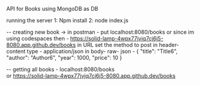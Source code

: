 API for Books using MongoDB as DB

running the server 
1: Npm install
2: node index.js

-- creating new book ->
in postman - 
put localhost:8080/books  or since im using codespaces then - https://solid-lamp-4wpx77jvjq7cj6j5-8080.app.github.dev/books in URL
set the method to post
in header- content type - application/json
in body- raw- json -
 {
    "title": "Title6",
    "author": "Author6",
    "year": 1000,
    "price": 10
}

-- getting all books - 
localhost:8080/books  
or 
https://solid-lamp-4wpx77jvjq7cj6j5-8080.app.github.dev/books 


